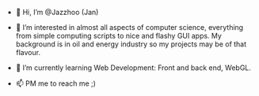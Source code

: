 - 👋 Hi, I’m @Jazzhoo (Jan)
- 👀 I’m interested in almost all aspects of computer science, everything from simple computing scripts to nice and flashy GUI apps.
  My background is in oil and energy industry so my projects may be of that flavour. 
- 🌱 I’m currently learning Web Development: Front and back end, WebGL.

- 📫 PM me to reach me ;) 

<!---
Jazzhoo/Jazzhoo is a ✨ special ✨ repository because its `README.md` (this file) appears on your GitHub profile.
You can click the Preview link to take a look at your changes.
--->
